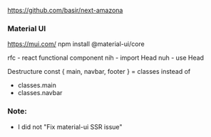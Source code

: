 https://github.com/basir/next-amazona

### Material UI

https://mui.com/
npm install @material-ui/core

rfc - react functional component
nih - import Head
nuh - use Head

Destructure
const { main, navbar, footer } = classes
instead of

- classes.main
- classes.navbar

### Note:

- I did not "Fix material-ui SSR issue"
